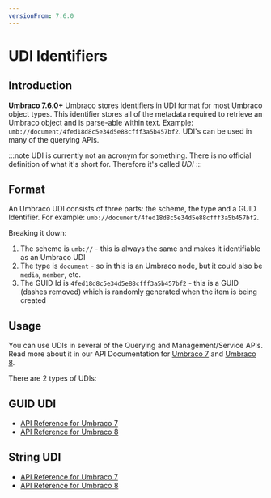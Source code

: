 ```yaml
---
versionFrom: 7.6.0
---
```


# UDI Identifiers

## Introduction

**Umbraco 7.6.0+** Umbraco stores identifiers in UDI format for most Umbraco object types. This identifier stores all of the metadata required to retrieve an Umbraco object and is parse-able within text. Example: `umb://document/4fed18d8c5e34d5e88cfff3a5b457bf2`. UDI's can be used in many of the querying APIs.

:::note
UDI is currently not an acronym for something. There is no official definition of what it's short for. Therefore it's called *UDI*
:::

## Format

An Umbraco UDI consists of three parts: the scheme, the type and a GUID Identifier. For example: `umb://document/4fed18d8c5e34d5e88cfff3a5b457bf2`.

Breaking it down:

1. The scheme is `umb://` - this is always the same and makes it identifiable as an Umbraco UDI
2. The type is `document` - so in this is an Umbraco node, but it could also be `media`, `member`, etc.
3. The GUID Id is `4fed18d8c5e34d5e88cfff3a5b457bf2` - this is a GUID (dashes removed) which is randomly generated when the item is being created

## Usage

You can use UDIs in several of the Querying and Management/Service APIs. Read more about it in our API Documentation for [Umbraco 7](https://our.umbraco.com/apidocs/v7/csharp/api/Umbraco.Core.Udi.html) and [Umbraco 8](https://our.umbraco.com/apidocs/v8/csharp/api/Umbraco.Core.Udi.html).

There are 2 types of UDIs:

## GUID UDI

* [API Reference for Umbraco 7](https://our.umbraco.com/apidocs/v7/csharp/api/Umbraco.Core.GuidUdi.html)
* [API Reference for Umbraco 8](https://our.umbraco.com/apidocs/v8/csharp/api/Umbraco.Core.GuidUdi.html)


## String UDI

* [API Reference for Umbraco 7](https://our.umbraco.com/apidocs/v7/csharp/api/Umbraco.Core.StringUdi.html)
* [API Reference for Umbraco 8](https://our.umbraco.com/apidocs/v8/csharp/api/Umbraco.Core.StringUdi.html)
